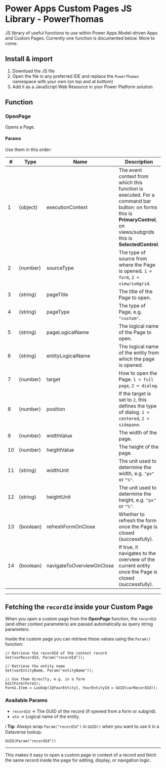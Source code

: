 # Power Apps Custom Pages JS Library - PowerThomas
JS library of useful functions to use within Power Apps Model-driven Apps and Custom Pages. Currently one function is documented below. More to come.

## Install & import
1. Download the JS file  
2. Open the file in any preferred IDE and replace the `PowerThomas` namespace with your own (on top and at bottom)  
3. Add it as a JavaScript Web Resource in your Power Platform solution  

## Function
### OpenPage
Opens a Page.

#### Params
Use them in this order:

| #  | Type       | Name                     | Description                                                                 |
|----|------------|--------------------------|-----------------------------------------------------------------------------|
| 1  | {object}   | executionContext         | The event context from which this function is executed. For a command bar button: on forms this is **PrimaryControl**, on views/subgrids this is **SelectedControl**. |
| 2  | {number}   | sourceType               | The type of source from where the Page is opened. `1 = form`, `2 = view/subgrid`. |
| 3  | {string}   | pageTitle                | The title of the Page to open.                                              |
| 4  | {string}   | pageType                 | The type of Page, e.g. `"custom"`.                                          |
| 5  | {string}   | pageLogicalName          | The logical name of the Page to open.                                       |
| 6  | {string}   | entityLogicalName        | The logical name of the entity from which the page is opened.               |
| 7  | {number}   | target                   | How to open the Page. `1 = full page`, `2 = dialog`.                        |
| 8  | {number}   | position                 | If the target is set to `2`, this defines the type of dialog. `1 = centered`, `2 = sidepane`. |
| 9  | {number}   | widthValue               | The width of the page.                                                      |
| 10 | {number}   | heightValue              | The height of the page.                                                     |
| 11 | {string}   | widthUnit                | The unit used to determine the width, e.g. `"px"` or `"%"`.                 |
| 12 | {string}   | heightUnit               | The unit used to determine the height, e.g. `"px"` or `"%"`.                |
| 13 | {boolean}  | refreshFormOnClose       | Whether to refresh the form once the Page is closed (successfully).         |
| 14 | {boolean}  | navigateToOverviewOnClose| If true, it navigates to the overview of the current entity once the Page is closed (successfully). |

---

## Fetching the `recordId` inside your Custom Page
When you open a custom page from the **OpenPage** function, the `recordId` (and other context parameters) are passed automatically as query string parameters.  

Inside the custom page you can retrieve these values using the `Param()` function:

```powerfx
// Retrieve the recordId of the context record
Set(varRecordId, Param("recordId"));

// Retrieve the entity name
Set(varEntityName, Param("entityName"));

// Use them directly, e.g. in a form
EditForm(Form1);
Form1.Item = LookUp([@YourEntity], YourEntityId = GUID(varRecordId));
````

### Available Params

* `recordId` → The GUID of the record (if opened from a form or subgrid).
* `etn` → Logical name of the entity.

ℹ️ **Tip**: Always wrap `Param("recordId")` in `GUID()` when you want to use it in a Dataverse lookup.

```powerfx
GUID(Param("recordId"))
```

---

This makes it easy to open a custom page in context of a record and fetch the same record inside the page for editing, display, or navigation logic.
